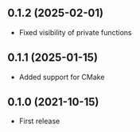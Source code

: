 ## 0.1.2 (2025-02-01)

- Fixed visibility of private functions

## 0.1.1 (2025-01-15)

- Added support for CMake

## 0.1.0 (2021-10-15)

- First release
